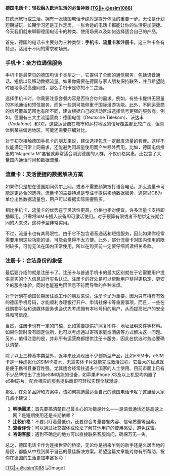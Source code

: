 **德国电话卡：轻松融入欧洲生活的必备神器 [[TG💪+ @esim1088](https://t.me/s/esim1088)]**

在欧洲旅行或生活，拥有一张德国电话卡绝对是提升体验的重要一步。无论是计划短期游玩、长期学习还是工作定居，一张合适的电话卡都能让你的生活更加便捷。今天我们就来聊聊德国电话卡的种类、使用场景以及如何选择适合自己的产品。

首先，德国的电话卡主要分为三种类型：**手机卡、流量卡和注册卡**。这三种卡各有特点，适用于不同的需求和场景。

### 手机卡：全方位通信服务

手机卡是最常见的德国电话卡类型之一，它提供了全面的通信服务，包括语音通话、短信以及移动数据流量。如果你需要在德国与家人朋友保持联系，并且希望随时随地享受高速网络，那么手机卡是你的不二之选。

选择手机卡时，你需要注意套餐内容是否符合你的需求。例如，有些卡提供无限量的本地通话和短信服务，而另一些则可能侧重于国际漫游功能。此外，不同运营商的信号覆盖范围也有所不同，建议根据自己的活动区域选择信号更强的服务商。例如，德国有三大主流运营商：德国电信（Deutsche Telekom）、沃达丰（Vodafone）和O2。这些运营商在城市和乡村地区的信号覆盖都比较广泛，但具体到某些偏远地区，可能还需要仔细对比。

对于初次接触德国手机卡的朋友来说，建议选择包含一定额度流量的套餐。这样不仅能满足日常上网需求，还能避免因超量使用而产生额外费用。比如，德国电信推出的“Magenta M”套餐就非常适合刚到德国的人群，不仅价格实惠，还包含了大量国内通话时间和数据流量。

### 流量卡：灵活便捷的数据解决方案

如果你只是想在德国期间偶尔上网，或者不需要频繁拨打语音电话，那么流量卡可能是更适合的选择。流量卡的主要特点是专注于提供移动数据服务，通常以GB为单位出售数据流量包，用户可以根据实际需要购买。

相比手机卡，流量卡的优势在于灵活性更高，价格也相对便宜。许多流量卡支持即插即用，只需将SIM卡插入设备即可激活使用。对于预算有限或者不想绑定长期合同的人来说，这种卡型非常实用。

不过，流量卡也有其局限性。由于它不包含语音通话和短信服务，因此如果你经常需要用到这些功能的话，可能会觉得不太方便。此外，部分流量卡对国内使用的限制较多，可能无法在国内正常使用，所以在购买前一定要仔细阅读相关条款。

### 注册卡：合法身份的象征

最后要介绍的就是注册卡了。注册卡与普通手机卡的最大区别就在于它需要用户提供真实的个人信息进行实名认证。注册卡的好处是可以帮助用户获得更稳定、更安全的服务体验，同时也能避免因信息不符而导致的各种麻烦。

对于计划在德国长期居住或工作的朋友来说，注册卡尤为重要。因为只有持有有效的德国手机号码，才能顺利办理银行开户、申请社保卡等重要事项。而且，一些在线购物平台和流媒体服务也会优先考虑拥有本地号码的用户，从而提高账户的安全性和可信度。

当然，注册卡也有一定的门槛，比如需要提供护照复印件、地址证明文件等材料。如果你暂时没有固定住所，也可以考虑通过寄宿家庭或酒店等方式解决这一问题。另外，值得注意的是，并非所有运营商都提供注册卡服务，因此在挑选时务必要确认清楚。

除了以上三种基本类型外，近年来还涌现出不少创新型产品，比如eSIM卡。eSIM卡是一种虚拟化的SIM卡技术，无需实体卡片就能完成激活过程。它最大的优点就是便于携带且兼容性强，尤其适合经常往返多个国家的人士使用。目前市面上已有不少品牌推出了支持eSIM功能的设备，如苹果iPhone XS及以上机型均内置了eSIM芯片，配合相应的服务提供商即可轻松实现全球漫游。

那么，在众多品牌和方案中，该如何挑选最适合自己的德国电话卡呢？这里给大家几点小建议：

1. **明确需求**：首先要搞清楚自己最关心的功能是什么——是语音通话还是高速上网？是短期使用还是长期依赖？
2. **比较价格**：不要只盯着最低价，还要综合考量套餐内容、信号质量等因素。
3. **查看评价**：可以通过社交媒体或论坛了解其他用户的使用感受，避免踩雷。
4. **咨询客服**：遇到不确定的地方可以直接联系客服询问，确保万无一失。

总之，德国电话卡作为连接世界的桥梁，无论你是初来乍到的新手还是久居当地的居民，都能从中找到属于自己的最佳解决方案。希望这篇文章能对你有所帮助，祝你在德国的生活更加丰富多彩！

[[TG💪+ @esim1088](https://t.me/s/esim1088) ![Image](https://i.postimg.cc/4NQfJmqS/Snipaste-2025-05-13-00-14-12.png)]